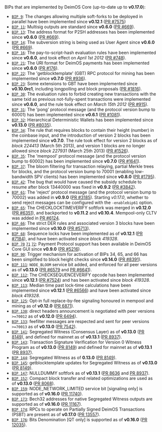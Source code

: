BIPs that are implemented by DeimOS Core (up-to-date up to **v0.17.0**):

* [`BIP 9`](https://github.com/deimos/bips/blob/master/bip-0009.mediawiki): The changes allowing multiple soft-forks to be deployed in parallel have been implemented since **v0.12.1**  ([PR #7575](https://github.com/deimos/deimos/pull/7575))
* [`BIP 11`](https://github.com/deimos/bips/blob/master/bip-0011.mediawiki): Multisig outputs are standard since **v0.6.0** ([PR #669](https://github.com/deimos/deimos/pull/669)).
* [`BIP 13`](https://github.com/deimos/bips/blob/master/bip-0013.mediawiki): The address format for P2SH addresses has been implemented since **v0.6.0** ([PR #669](https://github.com/deimos/deimos/pull/669)).
* [`BIP 14`](https://github.com/deimos/bips/blob/master/bip-0014.mediawiki): The subversion string is being used as User Agent since **v0.6.0** ([PR #669](https://github.com/deimos/deimos/pull/669)).
* [`BIP 16`](https://github.com/deimos/bips/blob/master/bip-0016.mediawiki): The pay-to-script-hash evaluation rules have been implemented since **v0.6.0**, and took effect on *April 1st 2012* ([PR #748](https://github.com/deimos/deimos/pull/748)).
* [`BIP 21`](https://github.com/deimos/bips/blob/master/bip-0021.mediawiki): The URI format for DeimOS payments has been implemented since **v0.6.0** ([PR #176](https://github.com/deimos/deimos/pull/176)).
* [`BIP 22`](https://github.com/deimos/bips/blob/master/bip-0022.mediawiki): The 'getblocktemplate' (GBT) RPC protocol for mining has been implemented since **v0.7.0** ([PR #936](https://github.com/deimos/deimos/pull/936)).
* [`BIP 23`](https://github.com/deimos/bips/blob/master/bip-0023.mediawiki): Some extensions to GBT have been implemented since **v0.10.0rc1**, including longpolling and block proposals ([PR #1816](https://github.com/deimos/deimos/pull/1816)).
* [`BIP 30`](https://github.com/deimos/bips/blob/master/bip-0030.mediawiki): The evaluation rules to forbid creating new transactions with the same txid as previous not-fully-spent transactions were implemented since **v0.6.0**, and the rule took effect on *March 15th 2012* ([PR #915](https://github.com/deimos/deimos/pull/915)).
* [`BIP 31`](https://github.com/deimos/bips/blob/master/bip-0031.mediawiki): The 'pong' protocol message (and the protocol version bump to 60001) has been implemented since **v0.6.1** ([PR #1081](https://github.com/deimos/deimos/pull/1081)).
* [`BIP 32`](https://github.com/deimos/bips/blob/master/bip-0032.mediawiki): Hierarchical Deterministic Wallets has been implemented since **v0.13.0** ([PR #8035](https://github.com/deimos/deimos/pull/8035)).
* [`BIP 34`](https://github.com/deimos/bips/blob/master/bip-0034.mediawiki): The rule that requires blocks to contain their height (number) in the coinbase input, and the introduction of version 2 blocks has been implemented since **v0.7.0**. The rule took effect for version 2 blocks as of *block 224413* (March 5th 2013), and version 1 blocks are no longer allowed since *block 227931* (March 25th 2013) ([PR #1526](https://github.com/deimos/deimos/pull/1526)).
* [`BIP 35`](https://github.com/deimos/bips/blob/master/bip-0035.mediawiki): The 'mempool' protocol message (and the protocol version bump to 60002) has been implemented since **v0.7.0** ([PR #1641](https://github.com/deimos/deimos/pull/1641)).
* [`BIP 37`](https://github.com/deimos/bips/blob/master/bip-0037.mediawiki): The bloom filtering for transaction relaying, partial Merkle trees for blocks, and the protocol version bump to 70001 (enabling low-bandwidth SPV clients) has been implemented since **v0.8.0** ([PR #1795](https://github.com/deimos/deimos/pull/1795)).
* [`BIP 42`](https://github.com/deimos/bips/blob/master/bip-0042.mediawiki): The bug that would have caused the subsidy schedule to resume after block 13440000 was fixed in **v0.9.2** ([PR #3842](https://github.com/deimos/deimos/pull/3842)).
* [`BIP 61`](https://github.com/deimos/bips/blob/master/bip-0061.mediawiki): The 'reject' protocol message (and the protocol version bump to 70002) was added in **v0.9.0** ([PR #3185](https://github.com/deimos/deimos/pull/3185)). Starting *v0.17.0*, whether to send reject messages can be configured with the `-enablebip61` option.
* [`BIP 65`](https://github.com/deimos/bips/blob/master/bip-0065.mediawiki): The CHECKLOCKTIMEVERIFY softfork was merged in **v0.12.0** ([PR #6351](https://github.com/deimos/deimos/pull/6351)), and backported to **v0.11.2** and **v0.10.4**. Mempool-only CLTV was added in [PR #6124](https://github.com/deimos/deimos/pull/6124).
* [`BIP 66`](https://github.com/deimos/bips/blob/master/bip-0066.mediawiki): The strict DER rules and associated version 3 blocks have been implemented since **v0.10.0** ([PR #5713](https://github.com/deimos/deimos/pull/5713)).
* [`BIP 68`](https://github.com/deimos/bips/blob/master/bip-0068.mediawiki): Sequence locks have been implemented as of **v0.12.1**  ([PR #7184](https://github.com/deimos/deimos/pull/7184)), and have been activated since *block 419328*.
* [`BIP 70`](https://github.com/deimos/bips/blob/master/bip-0070.mediawiki) [`71`](https://github.com/deimos/bips/blob/master/bip-0071.mediawiki) [`72`](https://github.com/deimos/bips/blob/master/bip-0072.mediawiki): Payment Protocol support has been available in DeimOS Core GUI since **v0.9.0** ([PR #5216](https://github.com/deimos/deimos/pull/5216)).
* [`BIP 90`](https://github.com/deimos/bips/blob/master/bip-0090.mediawiki): Trigger mechanism for activation of BIPs 34, 65, and 66 has been simplified to block height checks since **v0.14.0** ([PR #8391](https://github.com/deimos/deimos/pull/8391)).
* [`BIP 111`](https://github.com/deimos/bips/blob/master/bip-0111.mediawiki): `NODE_BLOOM` service bit added, and enforced for all peer versions as of **v0.13.0** ([PR #6579](https://github.com/deimos/deimos/pull/6579) and [PR #6641](https://github.com/deimos/deimos/pull/6641)).
* [`BIP 112`](https://github.com/deimos/bips/blob/master/bip-0112.mediawiki): The CHECKSEQUENCEVERIFY opcode has been implemented since **v0.12.1** ([PR #7524](https://github.com/deimos/deimos/pull/7524)) and has been activated since *block 419328*.
* [`BIP 113`](https://github.com/deimos/bips/blob/master/bip-0113.mediawiki): Median time past lock-time calculations have been implemented since **v0.12.1** ([PR #6566](https://github.com/deimos/deimos/pull/6566)) and have been activated since *block 419328*.
* [`BIP 125`](https://github.com/deimos/bips/blob/master/bip-0125.mediawiki): Opt-in full replace-by-fee signaling honoured in mempool and mining as of **v0.12.0** ([PR 6871](https://github.com/deimos/deimos/pull/6871)).
* [`BIP 130`](https://github.com/deimos/bips/blob/master/bip-0130.mediawiki): direct headers announcement is negotiated with peer versions `>=70012` as of **v0.12.0** ([PR 6494](https://github.com/deimos/deimos/pull/6494)).
* [`BIP 133`](https://github.com/deimos/bips/blob/master/bip-0133.mediawiki): feefilter messages are respected and sent for peer versions `>=70013` as of **v0.13.0** ([PR 7542](https://github.com/deimos/deimos/pull/7542)).
* [`BIP 141`](https://github.com/deimos/bips/blob/master/bip-0141.mediawiki): Segregated Witness (Consensus Layer) as of **v0.13.0** ([PR 8149](https://github.com/deimos/deimos/pull/8149)), and defined for mainnet as of **v0.13.1** ([PR 8937](https://github.com/deimos/deimos/pull/8937)).
* [`BIP 143`](https://github.com/deimos/bips/blob/master/bip-0143.mediawiki): Transaction Signature Verification for Version 0 Witness Program as of **v0.13.0** ([PR 8149](https://github.com/deimos/deimos/pull/8149)) and defined for mainnet as of **v0.13.1** ([PR 8937](https://github.com/deimos/deimos/pull/8937)).
* [`BIP 144`](https://github.com/deimos/bips/blob/master/bip-0144.mediawiki): Segregated Witness as of **0.13.0** ([PR 8149](https://github.com/deimos/deimos/pull/8149)).
* [`BIP 145`](https://github.com/deimos/bips/blob/master/bip-0145.mediawiki): getblocktemplate updates for Segregated Witness as of **v0.13.0** ([PR 8149](https://github.com/deimos/deimos/pull/8149)).
* [`BIP 147`](https://github.com/deimos/bips/blob/master/bip-0147.mediawiki): NULLDUMMY softfork as of **v0.13.1** ([PR 8636](https://github.com/deimos/deimos/pull/8636) and [PR 8937](https://github.com/deimos/deimos/pull/8937)).
* [`BIP 152`](https://github.com/deimos/bips/blob/master/bip-0152.mediawiki): Compact block transfer and related optimizations are used as of **v0.13.0** ([PR 8068](https://github.com/deimos/deimos/pull/8068)).
* [`BIP 159`](https://github.com/deimos/bips/blob/master/bip-0159.mediawiki): NODE_NETWORK_LIMITED service bit [signaling only] is supported as of **v0.16.0** ([PR 11740](https://github.com/deimos/deimos/pull/11740)).
* [`BIP 173`](https://github.com/deimos/bips/blob/master/bip-0173.mediawiki): Bech32 addresses for native Segregated Witness outputs are supported as of **v0.16.0** ([PR 11167](https://github.com/deimos/deimos/pull/11167)).
* [`BIP 174`](https://github.com/deimos/bips/blob/master/bip-0174.mediawiki): RPCs to operate on Partially Signed DeimOS Transactions (PSBT) are present as of **v0.17.0** ([PR 13557](https://github.com/deimos/deimos/pull/13557)).
* [`BIP 176`](https://github.com/deimos/bips/blob/master/bip-0176.mediawiki): Bits Denomination [QT only] is supported as of **v0.16.0** ([PR 12035](https://github.com/deimos/deimos/pull/12035)).
